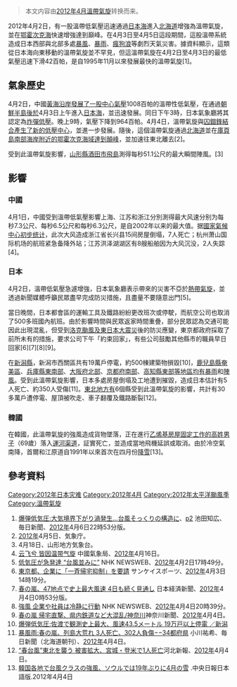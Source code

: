 > 本文内容由[2012年4月溫帶氣旋](https://zh.wikipedia.org/wiki/2012年4月溫帶氣旋)转换而来。


2012年4月2日，有一股溫帶低氣壓迅速通過[日本海](../Page/日本海.md "wikilink")進入[北海道](../Page/北海道.md "wikilink")增強為溫帶氣旋，並在[鄂霍次克海](../Page/鄂霍次克海.md "wikilink")快速增強達到巔峰。在4月3日至4月5日這段期間，這股溫帶系統造成日本西部與北部多處[暴風](../Page/蒲福氏風級.md "wikilink")、[暴雨](../Page/暴雨.md "wikilink")、[瘋狗浪](../Page/瘋狗浪.md "wikilink")等劇烈天氣災害。據資料顯示，這類從日本海向東移動的溫帶氣旋並不罕見，但這溫帶氣旋在4月2日至4月3日的最低氣壓迅速下滑42百帕，是自1995年11月以來發展最快的溫帶氣旋\[1\]。

## 氣象歷史

4月2日，中國[黃海沿岸發展了一股中心氣壓](https://zh.wikipedia.org/wiki/黃海 "wikilink")1008百帕的溫帶性低氣壓，在通過[朝鮮半島後於](https://zh.wikipedia.org/wiki/朝鮮半島 "wikilink")4月3日上午進入[日本海](../Page/日本海.md "wikilink")，並迅速發展。同日下午3時，日本氣象廳將其認定為[炸彈低壓](https://zh.wikipedia.org/wiki/炸彈低壓 "wikilink")。晚上9時，氣壓下降到964百帕。4月4日，溫帶氣旋與[囚錮鋒結合產生了新的低壓中心](https://zh.wikipedia.org/wiki/囚錮鋒 "wikilink")，並進一步發展。隨後，這個溫帶氣旋通過[北海道](../Page/北海道.md "wikilink")並在[庫頁島南部海岸附近的鄂霍次克海域達到顛峰](https://zh.wikipedia.org/wiki/庫頁島 "wikilink")，並加速往東北離去\[2\]。

受到此溫帶氣旋影響，[山形縣](https://zh.wikipedia.org/wiki/山形縣 "wikilink")[酒田市](../Page/酒田市.md "wikilink")[飛島](../Page/飛島.md "wikilink")測得每秒51.1公尺的最大瞬間陣風。\[3\]

## 影響

### 中國

4月1日，中國受到溫帶低氣壓影響上海、江苏和浙江分別測得最大风速分别为每秒7.3公尺、每秒6.5公尺和每秒6.3公尺，是自2002年以来的最大值。据[國家氣候中心初步统计](https://zh.wikipedia.org/wiki/國家氣候中心 "wikilink")，此次大风造成浙江省长兴县15间房屋倒塌，7人死亡；杭州萧山国际机场的航班紧急备降外站；江苏洪泽湖湖区有8艘船舶因为大风沉没，2人失踪\[4\]。

### 日本

4月2日，溫帶低氣壓急遽增強，日本氣象廳表示帶來的災害不亞於[熱帶氣旋](../Page/熱帶氣旋.md "wikilink")，並透過新聞媒體呼籲民眾盡早完成防災措施，且盡量不要隨意出門\[5\]。

當日晚間，日本都會區的運輸工具及鐵路紛紛更改班次或停駛，而航空公司也取消了500多班國內航班。由於影響時間與民眾返家時間重疊，部分民眾認為交通可能因此出現混亂，但受到[洛克颱風及](../Page/颱風洛克_\(2011年\).md "wikilink")[東日本大震災](../Page/東日本大震災.md "wikilink")後的防災應變，東京都政府採取了前所未有的措施，要求公司下午「約束回家」，有些公司鼓勵其他縣市的職員早日回家\[6\]\[7\]\[8\]\[9\]。

在[新潟縣](https://zh.wikipedia.org/wiki/新潟縣 "wikilink")，新潟市西關區共有19萬戶停電，約500棟建築物損毀\[10\]，[鹿兒島縣](https://zh.wikipedia.org/wiki/鹿兒島縣 "wikilink")[奄美區](../Page/奄美群島.md "wikilink")、[兵庫縣東南部](https://zh.wikipedia.org/wiki/兵庫縣 "wikilink")、[大阪府北部](https://zh.wikipedia.org/wiki/大阪府 "wikilink")、[京都府南部](https://zh.wikipedia.org/wiki/京都府 "wikilink")、[高知縣東部等地區均有](https://zh.wikipedia.org/wiki/高知縣 "wikilink")[暴雨](../Page/暴雨.md "wikilink")和[陣風](https://zh.wikipedia.org/wiki/陣風 "wikilink")。受到此溫帶氣旋影響，日本多處房屋倒塌及工地遭到摧毀，造成日本估計有5人死亡、約350人受傷\[11\]。[東北地方有](https://zh.wikipedia.org/wiki/東北地方 "wikilink")6個縣受到此溫帶氣旋的影響，共計有30多萬戶遭停電、屋頂被吹走、車子翻覆及鐵路斷裂\[12\]。

### 韓國

在韓國，此溫帶氣旋的強風造成貨物墜落，正在進行[乙烯基房屋固定工作的高姓男子](https://zh.wikipedia.org/wiki/乙烯基 "wikilink")（69歲）落入[運河渠道](https://zh.wikipedia.org/wiki/運河 "wikilink")，証實死亡，並造成當地飛機延誤或取消。由於冷空氣南降，首爾和江原道自1991年以來首次在四月份[降雪](../Page/雪.md "wikilink")\[13\]。

## 參考資料

[Category:2012年日本灾难](https://zh.wikipedia.org/wiki/Category:2012年日本灾难 "wikilink") [Category:2012年4月](https://zh.wikipedia.org/wiki/Category:2012年4月 "wikilink") [Category:2012年太平洋颱風季](https://zh.wikipedia.org/wiki/Category:2012年太平洋颱風季 "wikilink") [Category:溫帶氣旋](https://zh.wikipedia.org/wiki/Category:溫帶氣旋 "wikilink")

1.  [爆弾低気圧:大気境界下がり渦発生…台風そっくりの構造に](https://web.archive.org/web/20120420225754/http://mainichi.jp/select/news/20120407k0000m040056000c.html)、[p2](https://web.archive.org/web/20120426132127/http://mainichi.jp/select/news/20120407k0000m040056000c2.html) 池田知広、毎日新聞、[2012年](../Page/2012年.md "wikilink")4月6日22時53分版。
2.   [2012年](../Page/2012年.md "wikilink")4月5日、気象庁。
3.  4月18日、山形地方気象台。
4.  [云飞兮 皆因温带气旋](http://www.cma.gov.cn/2011qxfw/2011qqxkp/2011qkpdt/201204/t20120416_169598.html)  中國氣象局、[2012年](../Page/2012年.md "wikilink")4月16日。
5.  [低気圧が急発達 “台風並みに”](https://web.archive.org/web/20120404163530/http://www3.nhk.or.jp/news/html/20120402/k10014151811000.html) NHK NEWSWEB、[2012年](../Page/2012年.md "wikilink")4月2日17時49分。
6.  [東京都、企業に「一斉帰宅抑制」を要請](https://archive.is/20120908203420/www.sanspo.com/geino/news/20120403/sot12040314220010-n1.html) サンケイスポーツ、[2012年](../Page/2012年.md "wikilink")4月3日14時19分。
7.  [春の嵐、47地点で史上最大風速 4日も続く見通し](http://www.nikkei.com/article/DGXNASDG0302T_T00C12A4000000/)  日本経済新聞、[2012年](../Page/2012年.md "wikilink")4月4日0時53分版。
8.  [強風 企業や社員は冷静に行動](https://web.archive.org/web/20120407081906/http://www3.nhk.or.jp/news/html/20120404/k10014218831000.html) NHK NEWSWEB、[2012年](../Page/2012年.md "wikilink")4月4日20時39分。
9.  [春の嵐 帰宅直撃、県内鉄道など大混乱/神奈川](http://news.kanaloco.jp/localnews/article/1204030040/)神奈川新聞、[2012年](../Page/2012年.md "wikilink")4月4日。
10. [爆弾低気圧:佐渡で観測史上最大、風速43.5メートル 19万戸以上停電 ／新潟](http://mainichi.jp/area/niigata/news/20120405ddlk15040004000c.html)
11. [暴風雨:春の嵐、列島大荒れ 3人死亡、302人負傷−−34都府県](https://web.archive.org/web/20120426132143/http://mainichi.jp/area/hokkaido/news/20120404ddr001040010000c.html) 小川祐希、毎日新聞（北海道朝刊）、[2012年](../Page/2012年.md "wikilink")4月4日。
12. [“春台風”東北を襲う 被害拡大、宮城・登米で1人死亡](https://web.archive.org/web/20120408082235/http://www.kahoku.co.jp/news/2012/04/20120404t73032.htm)河北新報、[2012年](../Page/2012年.md "wikilink")4月4日。
13. [韓国各地で台風クラスの強風、ソウルでは19年ぶりに4月の雪](http://japanese.joins.com/article/821/149821.html?servcode=400&sectcode=400) .中央日報日本語版.2012年4月4日